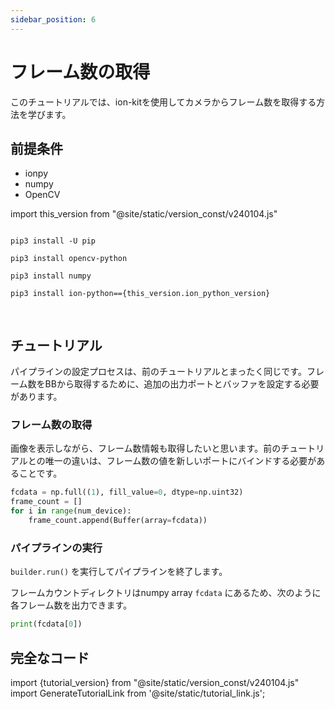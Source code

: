 ```yaml
---
sidebar_position: 6
---
```


# フレーム数の取得

このチュートリアルでは、ion-kitを使用してカメラからフレーム数を取得する方法を学びます。

## 前提条件

* ionpy 
* numpy
* OpenCV

import this_version from "@site/static/version_const/v240104.js"

<pre>
<code class="language-bash">
pip3 install -U pip<br />
pip3 install opencv-python<br />
pip3 install numpy<br />
pip3 install ion-python=={this_version.ion_python_version}<br />
</code>
</pre>

## チュートリアル

パイプラインの設定プロセスは、前のチュートリアルとまったく同じです。フレーム数をBBから取得するために、追加の出力ポートとバッファを設定する必要があります。

### フレーム数の取得

画像を表示しながら、フレーム数情報も取得したいと思います。前のチュートリアルとの唯一の違いは、フレーム数の値を新しいポートにバインドする必要があることです。

```python
fcdata = np.full((1), fill_value=0, dtype=np.uint32)
frame_count = []
for i in range(num_device):
    frame_count.append(Buffer(array=fcdata))
```

### パイプラインの実行

`builder.run()` を実行してパイプラインを終了します。

フレームカウントディレクトリはnumpy array `fcdata` にあるため、次のように各フレーム数を出力できます。

```python
print(fcdata[0])
```

## 完全なコード

import {tutorial_version} from "@site/static/version_const/v240104.js"
import GenerateTutorialLink from '@site/static/tutorial_link.js';

<GenerateTutorialLink language="python" tag={tutorial_version} tutorialfile="tutorial3_getting_frame_count" />
